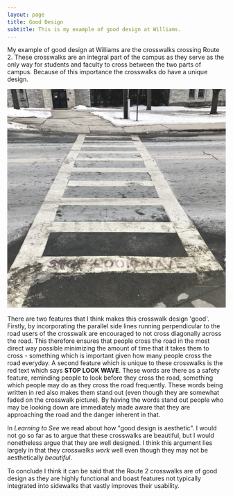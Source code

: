 ```yaml
---
layout: page
title: Good Design
subtitle: This is my example of good design at Williams. 
---
```


My example of good design at Williams are the crosswalks crossing Route 2. These crosswalks are an integral part of the campus as they serve as the only way for students and faculty to cross between the two parts of campus. Because of this importance the crosswalks do have a unique design. 

![Crosswalk Photo](/img/GoodDesign2.JPG)

There are two features that I think makes this crosswalk design 'good'. Firstly, by incorporating the parallel side lines running perpendicular to the road users of the crosswalk are encouraged to not cross diagonally across the road. This therefore ensures that people cross the road in the most direct way possible minimizing the amount of time that it takes them to cross - something which is important given how many people cross the road everyday. A second feature which is unique to these crosswalks is the red text which says **STOP LOOK WAVE**. These words are there as a safety feature, reminding people to look before they cross the road, something which people may do as they cross the road frequently. These words being written in red also makes them stand out (even though they are somewhat faded on the crosswalk picture). By having the words stand out people who may be looking down are immediately made aware that they are approaching the road and the danger inherent in that. 

In *Learning to See* we read about how "good design is aesthetic". I would not go so far as to argue that these crosswalks are beautiful, but I would nonetheless argue that they are well designed. I think this argument lies largely in that they crosswalks *work* well even though they may not be aesthetically *beautiful*. 

To conclude I think it can be said that the Route 2 crosswalks are of good design as they are highly functional and boast features not typically integrated into sidewalks that vastly improves their usability. 
